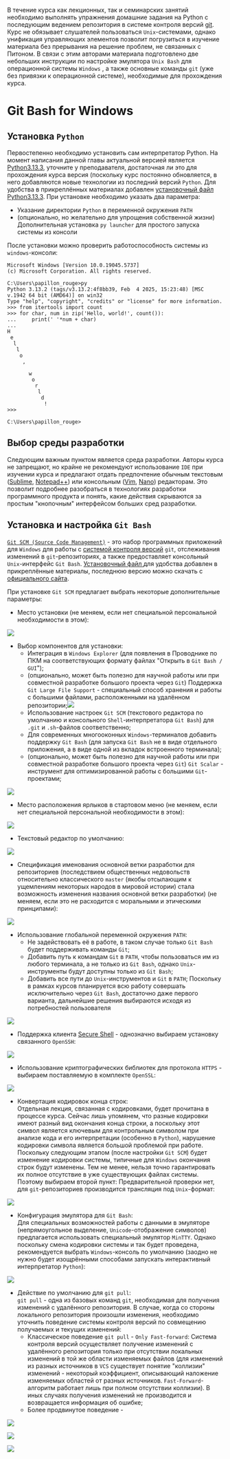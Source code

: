 В течение курса как лекционных, так и семинарских занятий необходимо выполнять упражнения домашние задания на Python с последующим ведением репозитория в системе контроля версий [git](https://git-scm.com). Курс не обязывает слушателей пользоваться `Unix`-системами, однако унификация управляющих элементов позволит погрузиться в изучение материала без прерывания на решение проблем, не связанных с Питоном. В связи с этим авторами материала подготовлено две небольших инструкции по настройке эмулятора `Unix Bash` для операционной системы `Windows` , а также основные команды `git` (уже без привязки к операционной системе), необходимые для прохождения курса.

# Git Bash for Windows

## Установка `Python`

Первостепенно необходимо установить сам интерпретатор Python. На момент написания данной главы актуальной версией является [Python3.13.3](https://www.python.org/downloads/release/python-3133/), уточните у преподавателя, достаточная ли это для прохождения курса версия (поскольку курс постоянно обновляется, в него добавляются новые технологии из последний версий `Python`. Для удобства в прикреплённых материалах добавлен [установочный файл Python3.13.3](Attached_materials/python-3.13.3-amd64.exe). При установке необходимо указать два параметра:
 + Указание директории `Python` в переменной окружения `PATH`
 + (опционально, но желательно для упрощения собственной жизни) Дополнительная установка `py launcher` для простого запуска системы из консоли

После установки можно проверить работоспособность системы из `windows`-консоли:

```console
Microsoft Windows [Version 10.0.19045.5737]
(c) Microsoft Corporation. All rights reserved.

C:\Users\papillon_rouge>py
Python 3.13.2 (tags/v3.13.2:4f8bb39, Feb  4 2025, 15:23:48) [MSC v.1942 64 bit (AMD64)] on win32
Type "help", "copyright", "credits" or "license" for more information.
>>> from itertools import count
>>> for char, num in zip('Hello, world!', count()):
...     print(' '*num + char)
...
H
 e
  l
   l
    o
     ,

       w
        o
         r
          l
           d
            !
>>>

C:\Users\papillon_rouge>
```

## Выбор среды разработки

Следующим важным пунктом является среда разработки. Авторы курса не запрещают, но крайне не рекомендуют использование `IDE` при изучении курса и предлагают отдать предпочтение обычным текстовым ([Sublime](https://www.sublimetext.com), [Notepad++](https://notepad-plus-plus.org)) или консольным ([Vim](https://www.vim.org), [Nano](https://www.nano-editor.org)) редакторам. Это позволит подробнее разобраться в технологиях разработки программного продукта и понять, какие действия скрываются за простым "кнопочным" интерфейсом больших сред разработки.

## Установка и настройка `Git Bash`

[`Git SCM (Source Code Management)`](https://gitforwindows.org)  - это набор программных приложений для `Windows` для работы с [системой контроля версий](https://habr.com/ru/companies/otus/articles/521290/) `git`, отслеживания изменений в `git`-репозиториях, а также предоставляет консольный `Unix`-интерфейс `Git Bash`. [Установочный файл ](Attached_materials/Git-2.49.0-64-bit.exe) для удобства добавлен в прикреплённые материалы, последнюю версию можно скачать с [официального сайта](https://git-scm.com/downloads/win).

При установке `Git SCM` предлагает выбрать некоторые дополнительные параметры:

 + Место установки (не меняем, если нет специальной персональной необходимости в этом):

![](Attached_materials/GitBash01.jpg)

 + Выбор компонентов для установки:
	 + Интеграция в `Windows Explorer` (для появления в Проводнике по ПКМ на соответствующих формату файлах "Открыть в `Git Bash / GUI`");
	 + (опционально, может быть полезно для научной работы или при совместной разработке большого проекта через `Git`) Поддержка `Git Large File Support` - специальный способ хранения и работы с большими файлами, расположенными на удалённом репозитории;![](Attached_materials/LFS.jpg)
	 + Использование настроек `Git SCM` (текстового редактора по умолчанию и консольного `Shell`-интерпретатора `Git Bash`) для `.git` и `.sh`-файлов соответственно;
	 + Для современных многооконных `Windows`-терминалов добавить поддержку `Git Bash` (для запуска `Git Bash` не в виде отдельного приложения, а в виде одной из вкладок встроенного терминала);
	 + (опционально, может быть полезно для научной работы или при совместной разработке большого проекта через `Git`) `Git Scalar` - инструмент для оптимизированной работы с большими `Git`-проектами;

![](Attached_materials/GitBash02.jpg)

 + Место расположения ярлыков в стартовом меню (не меняем, если нет специальной персональной необходимости в этом):

![](Attached_materials/GitBash03.jpg)

 + Текстовый редактор по умолчанию:

![](Attached_materials/GitBash04.jpg)

 + Спецификация именования основной ветки разработки для репозиториев (последствием общественных недовольств относительно классического `master` (якобы отсылающим к ущемлениям некоторых народов в мировой истории) стала возможность изменения названия основной ветки разработки) (не меняем, если это не расходится с моральными и этическими принципами):

![](Attached_materials/GitBash05.jpg)

 + Использование глобальной переменной окружения `PATH`:
	 + Не задействовать её в работе, в таком случае только `Git Bash` будет поддерживать команды `Git`;
	 + Добавить путь к командам `Git` в `PATH`, чтобы пользоваться им из любого терминала, а не только из `Git Bash`, однако `Unix`-инструменты будут доступны только из `Git Bash`;
	 + Добавить все пути до `Unix`-инструментов и `Git` в `PATH`;
	Поскольку в рамках курсов планируется всю работу совершать исключительно через `Git Bash`, достаточно даже первого варианта, дальнейшие решения выбираются исходя из потребностей пользователя

![](Attached_materials/GitBash06.jpg)

 + Поддержка клиента [Secure Shell](https://habr.com/ru/sandbox/166705/) - однозначно выбираем установку связанного `OpenSSH`:

![](Attached_materials/GitBash07.jpg)

 + Использование криптографических библиотек для протокола `HTTPS` - выбираем поставляемую в комплекте `OpenSSL`:

![](Attached_materials/GitBash08.jpg)

 + Конвертация кодировок конца строк: \
   Отдельная лекция, связанная с кодировками, будет прочитана в процессе курса. Сейчас лишь упомянем, что разные кодировки имеют разный вид окончания конца строки, а поскольку этот символ является ключевым для контрольным символом при анализе кода и его интерпретации (особенно в `Python`), нарушение кодировки символа является большой проблемой при работе. \
   Поскольку следующим этапом (после настройки `Git SCM`) будет изменение кодировки системы, типичные для `Windows` окончания строк будут изменены. Тем не менее, нельзя точно гарантировать их полное отсутствие в уже существующих файлах системы. Поэтому выбираем второй пункт: Предварительной проверки нет, для `git`-репозиториев производится трансляция под `Unix`-формат:

![](Attached_materials/GitBash09.jpg)

 + Конфигурация эмулятора для `Git Bash`: \
   Для специальных возможностей работы с данными в эмуляторе (непрямоугольное выделение, `Unicode`-отображение символов) предлагается использовать специальный эмулятор `MinTTY`. Однако поскольку смена кодировки системы и так будет проведена, рекомендуется выбрать `Windows`-консоль по умолчанию (заодно не нужно будет изощрёнными способами запускать интерактивный интерпретатор `Python`):

![](Attached_materials/GitBash10.jpg)

 + Действие по умолчанию для `git pull`: \
   `git pull` - одна из базовых команд `git`, необходимая для получения изменений с удалённого репозитория. В случае, когда со стороны локального репозитория произошли изменения, необходимо уточнить поведение системы контроля версий по совмещению получаемых и текущих изменений:
	 + Классическое поведение `git pull` - `Only Fast-forward`: Система контроля версий осуществляет получение изменений с удалённого репозитория только при отсутствии локальных изменений в той же области изменяемых файлов (для изменений из разных источников в `VCS` существует понятие "коллизии" изменений - некоторый коэффициент, описывающий наложение изменяемых областей от разных источников. `Fast-Forward`-алгоритм работает лишь при полном отсутствии коллизии). В иных случаях получения изменений не производится и возвращается информация об ошибке;
	 + Более продвинутое поведение - 

![](Attached_materials/GitBash11.jpg)

![](Attached_materials/GitBash12.jpg)

![](Attached_materials/GitBash13.jpg)

